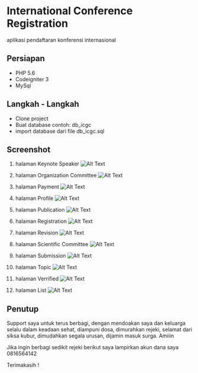 # International Conference Registration
aplikasi pendaftaran konferensi internasional

## Persiapan
- PHP 5.6
- Codeigniter 3
- MySql

## Langkah - Langkah
- Clone project
- Buat database contoh: db_icgc
- import database dari file db_icgc.sql

## Screenshot

1. halaman Keynote Speaker
![Alt Text](images/keynote_speaker.png)

2. halaman Organization Committee
![Alt Text](images/organization_committee.png)

3. halaman Payment
![Alt Text](images/payment.png)

4. halaman Profile
![Alt Text](images/profile.png)

5. halaman Publication
![Alt Text](images/publication.png)

6. halaman Registration
![Alt Text](images/registration.png)

7. halaman Revision
![Alt Text](images/revision.png)

8. halaman Scientific Committee
![Alt Text](images/scientific_committee.png)

9. halaman Submission
![Alt Text](images/submission.png)

10. halaman Topic
![Alt Text](images/topic.png)

11. halaman Verrified
![Alt Text](images/verrified.png)

10. halaman List
![Alt Text](images/list.png)

## Penutup
Support saya untuk terus berbagi, dengan mendoakan saya dan keluarga selalu dalam keadaan sehat, diampuni dosa, dimurahkan rejeki, selamat dari siksa kubur, dimudahkan segala urusan, dijamin masuk surga. Amiiin

Jika ingin berbagi sedikit rejeki berikut saya lampirkan akun dana saya 0816564142

Terimakasih !
